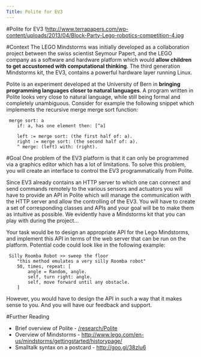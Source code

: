 ```yaml
---
Title: Polite for EV3
---
```

#Polite for EV3
!http://www.terrapapers.com/wp-content/uploads/2013/04/Block-Party-Lego-robotics-competition-4.jpg

#Context
The LEGO Mindstorms was initially developed as a collaboration project between the swiss scientist Seymour Papert, and the LEGO company as a software and hardware platform which would **allow children to get accustomed with computational thinking**. The third generation Mindstorms kit, the EV3, contains a powerful hardware layer running Linux.


Polite is an experiment developed at the University of Bern in **bringing programming languages closer to natural languages**. A program written in Polite looks very close to natural language, while still being formal and completely unambiguous. Consider for example the following snippet which implements the recursive merge merge sort function: 

```
 merge sort: a
	if: a, has one element then: [^a]

	left := merge sort: (the first half of: a).
	right := merge sort: (the second half of: a).
	^ merge: (left) with: (right).
```

#Goal
One problem of the EV3 platform is that it can only be programmed via a graphics editor which has a lot of limitations. To solve this problem, you will create an interface to control the EV3 programmatically from Polite. 


Since EV3 already contains an HTTP server to which one can connect and send commands remotely to the various sensors and actuators you will have to provide an API in Polite which will manage the communication with the HTTP server and allow the controlling of the EV3. You will have to create a set of corresponding classes and APIs and your goal will be to make them as intuitive as possible. We evidently have a Mindstorms kit that you can play with during the project...

Your task would be to design an appropriate API for the Lego Mindstorms, and implement this API in terms of the web server that can be run on the platform. Potential code could look like in the following example: 

```
 Silly Roomba Robot >> sweep the floor
    "this method emulates a very silly Roomba robot"
    50, times, repeat: [
        angle = Random, angle.
        self, turn right: angle.
        self, move forward until any obstacle.
    ]
```

However, you would have to design the API in such a way that it makes sense to you. And you will have our feedback and support.

#Further Reading

-  Brief overview of Polite - [/research/Polite](/research/Polite)
-  Overview of Mindstorms -  http://www.lego.com/en-us/mindstorms/gettingstarted/historypage/
-  Smalltalk syntax on a postcard - http://goo.gl/38zIu6
